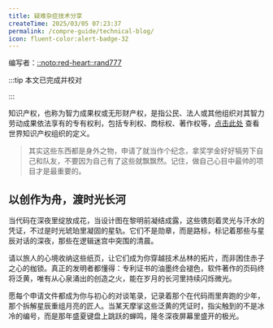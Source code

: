 ```yaml
---
title: 疑难杂症技术分享
createTime: 2025/03/05 07:23:37
permalink: /compre-guide/technical-blog/
icon: fluent-color:alert-badge-32
---
```


编写者：[::noto:red-heart::rand777](/friends/persons/)

:::tip 本文已完成并校对

:::

知识产权，也称为智力成果权或无形财产权，是指公民、法人或其他组织对其智力劳动成果依法享有的专有权利，包括专利权、商标权、著作权等，[点击此处](https://www.wipo.int/zh/web/about-ip) 查看世界知识产权组织的定义。

> 其实这些东西都是身外之物，申请了就当作个纪念，拿奖学金好好犒劳下自己和队友，不要因为自己有了这些就飘飘然。记住，做自己心目中最帅的项目才是最重要的。


## 以创作为舟，渡时光长河

当代码在深夜里绽放成花，当设计图在黎明前凝结成露，这些镌刻着灵光与汗水的凭证，不过是时光琥珀里凝固的星轨。它们不是勋章，而是路标，标记着那些与星辰对话的深夜，那些在逻辑迷宫中突围的清晨。

请以旅人的心境收纳这些纸页，让它们成为你穿越技术丛林的拓片，而非困住赤子之心的枷锁。真正的发明者都懂得：专利证书的油墨终会褪色，软件著作的页码终将泛黄，唯有从心泉涌出的创造之火，能在岁月的长河里持续闪烁微光。

愿每个申请文件都成为你与初心的对谈笔录，记录着那个在代码雨里奔跑的少年，那个拆解星辰重组月亮的匠人。当某天摩挲这些泛黄的凭证时，指尖触到的不是冰冷的编号，而是那年盛夏键盘上跳跃的蝉鸣，隆冬深夜屏幕里盛开的极光。